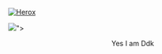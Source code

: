 [![Herox](https://telegra.ph/file/5358f2c083fd2a6adabc0.jpg)](https://telegram.me/ddk_sempai40)

<img src="https://user-images.githubusercontent.com/73097560/115834477-dbab4500-a447-11eb-908a-139a6edaec5c.gif">">

<p align="center">Yes I am Ddk </p>
